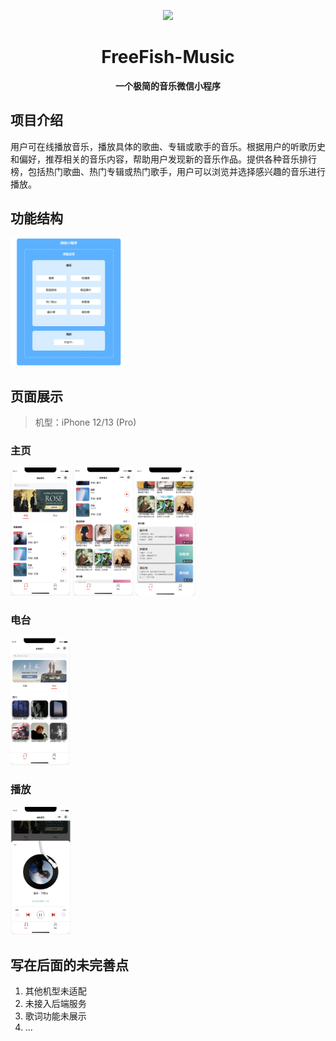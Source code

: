 <p align="center">
    <img src=https://img.freefish.love/logo.png width=188/>
</p>
<h1 align="center">FreeFish-Music</h1>
<p align="center"><strong>一个极简的音乐微信小程序</strong></p>

## 项目介绍

用户可在线播放音乐，播放具体的歌曲、专辑或歌手的音乐。根据用户的听歌历史和偏好，推荐相关的音乐内容，帮助用户发现新的音乐作品。提供各种音乐排行榜，包括热门歌曲、热门专辑或热门歌手，用户可以浏览并选择感兴趣的音乐进行播放。

## 功能结构

<img src="doc/structure.png" style="zoom:20%;align-items:center" alt="image"/>

## 页面展示

> 机型：iPhone 12/13 (Pro)

### 主页

<img src="doc/1.png" style="zoom:20%;" alt="image"/>
<img src="doc/2.png" style="zoom:20%;" alt="image"/>
<img src="doc/3.png" style="zoom:20%;" alt="image"/>

### 电台

<img src="doc/4.png" style="zoom:20%;" alt="image"/>

### 播放

<img src="doc/5.png" style="zoom:20%;" alt="image"/>

## 写在后面的未完善点

1. 其他机型未适配
2. 未接入后端服务
3. 歌词功能未展示
4. ...
